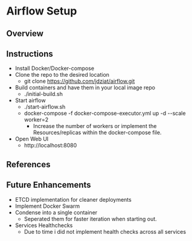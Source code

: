 # Airflow Setup
## Overview


## Instructions
- Install Docker/Docker-compose
- Clone the repo to the desired location
    - git clone https://github.com/jdziat/airflow.git
- Build containers and have them in your local image repo
    - ./initial-build.sh
- Start airflow
    - ./start-airflow.sh
    - docker-compose -f docker-compose-executor.yml up -d --scale worker=2
        - Increase the number of workers or implement the Resources/replicas within the docker-compose file.
- Open Web UI
    - http://localhost:8080


## References


## Future Enhancements

- ETCD implementation for cleaner deployments
- Implement Docker Swarm
- Condense into a single container
    -  Seperated them for faster iteration when starting out.
- Services Healthchecks
    - Due to time i did not implement health checks across all services
